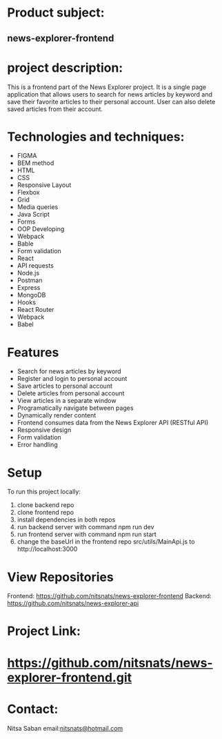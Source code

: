 # Product subject:
## news-explorer-frontend

# project description:
This is a frontend part of the News Explorer project. It is a single page application that allows users to search for news articles by keyword and save their favorite articles to their personal account. User can also delete saved articles from their account.

# Technologies and techniques:
*  FIGMA
*  BEM method
*  HTML
*  CSS
*  Responsive Layout
*  Flexbox
*  Grid
*  Media queries
*  Java Script
*  Forms
*  OOP Developing
*  Webpack
*  Bable
*  Form validation
*  React
*  API requests
*  Node.js 
*  Postman
*  Express
*  MongoDB
*  Hooks
*  React Router
*  Webpack
*  Babel

# Features
*  Search for news articles by keyword
*  Register and login to personal account
*  Save articles to personal account
*  Delete articles from personal account
*  View articles in a separate window
*  Programatically navigate between pages
*  Dynamically render content
*  Frontend consumes data from the News Explorer API (RESTful API)
*  Responsive design
*  Form validation
*  Error handling

# Setup
  To run this project locally:

1. clone backend repo
2. clone frontend repo
3. install dependencies in both repos
4. run backend server with command npm run dev
5. run frontend server with command npm run start
6. change the baseUrl in the frontend repo src/utils/MainApi.js to http://localhost:3000

# View Repositories
Frontend: https://github.com/nitsnats/news-explorer-frontend 
Backend: https://github.com/nitsnats/news-explorer-api

# Project Link:
  # https://github.com/nitsnats/news-explorer-frontend.git

  
# Contact:
Nitsa Saban email:nitsnats@hotmail.com 
